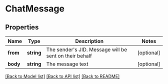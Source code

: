# ChatMessage

## Properties
Name | Type | Description | Notes
------------ | ------------- | ------------- | -------------
**from** | **string** | The sender&#39;s JID. Message will be sent on their behalf | [optional] 
**body** | **string** | The message text | [optional] 

[[Back to Model list]](../README.md#documentation-for-models) [[Back to API list]](../README.md#documentation-for-api-endpoints) [[Back to README]](../README.md)



